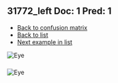 ## 31772_left Doc: 1 Pred: 1
- [Back to confusion matrix](https://github.com/juliandewit/kaggle_retinopathy/blob/master/matrix.md)
- [Back to list](https://github.com/juliandewit/kaggle_retinopathy/blob/master/lists/11/list.md)
- [Next example in list](https://github.com/juliandewit/kaggle_retinopathy/blob/master/lists/11/31/31833_right.md)

![Eye](https://retinopaty.blob.core.windows.net/size1024/31772_left_1.jpeg)

### 

![Eye]()
